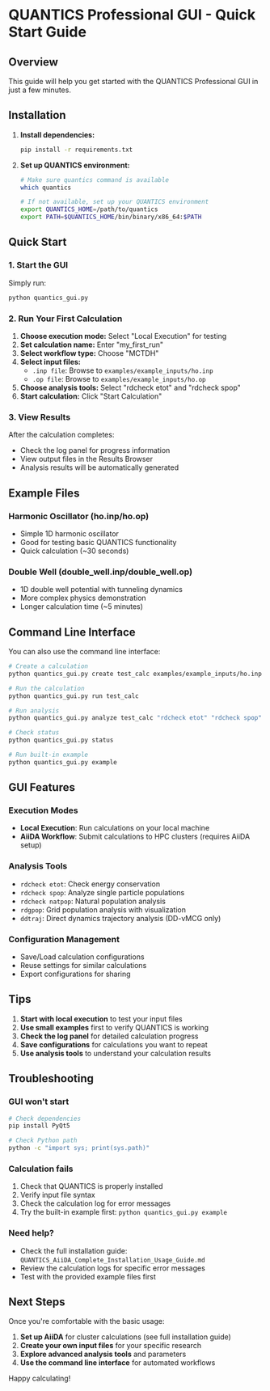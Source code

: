 # QUANTICS Professional GUI - Quick Start Guide

## Overview

This guide will help you get started with the QUANTICS Professional GUI in just a few minutes.

## Installation

1. **Install dependencies:**
   ```bash
   pip install -r requirements.txt
   ```

2. **Set up QUANTICS environment:**
   ```bash
   # Make sure quantics command is available
   which quantics
   
   # If not available, set up your QUANTICS environment
   export QUANTICS_HOME=/path/to/quantics
   export PATH=$QUANTICS_HOME/bin/binary/x86_64:$PATH
   ```

## Quick Start

### 1. Start the GUI

Simply run:
```bash
python quantics_gui.py
```

### 2. Run Your First Calculation

1. **Choose execution mode:** Select "Local Execution" for testing
2. **Set calculation name:** Enter "my_first_run"  
3. **Select workflow type:** Choose "MCTDH"
4. **Select input files:**
   - `.inp file`: Browse to `examples/example_inputs/ho.inp`
   - `.op file`: Browse to `examples/example_inputs/ho.op`
5. **Choose analysis tools:** Select "rdcheck etot" and "rdcheck spop"
6. **Start calculation:** Click "Start Calculation"

### 3. View Results

After the calculation completes:
- Check the log panel for progress information
- View output files in the Results Browser
- Analysis results will be automatically generated

## Example Files

### Harmonic Oscillator (ho.inp/ho.op)
- Simple 1D harmonic oscillator
- Good for testing basic QUANTICS functionality
- Quick calculation (~30 seconds)

### Double Well (double_well.inp/double_well.op)  
- 1D double well potential with tunneling dynamics
- More complex physics demonstration
- Longer calculation time (~5 minutes)

## Command Line Interface

You can also use the command line interface:

```bash
# Create a calculation
python quantics_gui.py create test_calc examples/example_inputs/ho.inp examples/example_inputs/ho.op

# Run the calculation
python quantics_gui.py run test_calc

# Run analysis
python quantics_gui.py analyze test_calc "rdcheck etot" "rdcheck spop"

# Check status
python quantics_gui.py status

# Run built-in example
python quantics_gui.py example
```

## GUI Features

### Execution Modes
- **Local Execution**: Run calculations on your local machine
- **AiiDA Workflow**: Submit calculations to HPC clusters (requires AiiDA setup)

### Analysis Tools
- `rdcheck etot`: Check energy conservation
- `rdcheck spop`: Analyze single particle populations  
- `rdcheck natpop`: Natural population analysis
- `rdgpop`: Grid population analysis with visualization
- `ddtraj`: Direct dynamics trajectory analysis (DD-vMCG only)

### Configuration Management
- Save/Load calculation configurations
- Reuse settings for similar calculations
- Export configurations for sharing

## Tips

1. **Start with local execution** to test your input files
2. **Use small examples** first to verify QUANTICS is working
3. **Check the log panel** for detailed calculation progress
4. **Save configurations** for calculations you want to repeat
5. **Use analysis tools** to understand your calculation results

## Troubleshooting

### GUI won't start
```bash
# Check dependencies
pip install PyQt5

# Check Python path
python -c "import sys; print(sys.path)"
```

### Calculation fails
1. Check that QUANTICS is properly installed
2. Verify input file syntax
3. Check the calculation log for error messages
4. Try the built-in example first: `python quantics_gui.py example`

### Need help?
- Check the full installation guide: `QUANTICS_AiiDA_Complete_Installation_Usage_Guide.md`
- Review the calculation logs for specific error messages
- Test with the provided example files first

## Next Steps

Once you're comfortable with the basic usage:

1. **Set up AiiDA** for cluster calculations (see full installation guide)
2. **Create your own input files** for your specific research
3. **Explore advanced analysis tools** and parameters
4. **Use the command line interface** for automated workflows

Happy calculating! 